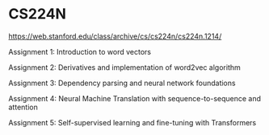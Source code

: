 # CS224N
https://web.stanford.edu/class/archive/cs/cs224n/cs224n.1214/

Assignment 1: Introduction to word vectors

Assignment 2: Derivatives and implementation of word2vec algorithm

Assignment 3: Dependency parsing and neural network foundations 

Assignment 4: Neural Machine Translation with sequence-to-sequence and attention

Assignment 5: Self-supervised learning and fine-tuning with Transformers
